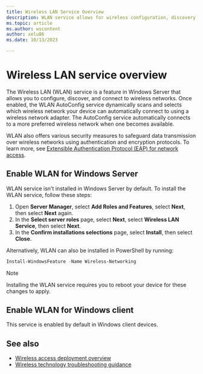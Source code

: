 ```yaml
---
title: Wireless LAN Service Overview
description: WLAN service allows for wireless configuration, discovery, and connectivity using a wireless adapter in Windows Server and Windows client.
ms.topic: article
ms.author: wscontent
author: xelu86
ms.date: 10/13/2023

---
```


# Wireless LAN service overview

The Wireless LAN (WLAN) service is a feature in Windows Server that allows you to configure, discover, and connect to wireless networks. Once enabled, the WLAN AutoConfig service dynamically scans and selects which wireless network your device can automatically connect to using a wireless network adapter. The AutoConfig service automatically connects to a more preferred wireless network when one becomes available.

WLAN also offers various security measures to safeguard data transmission over wireless networks using authentication and encryption protocols. To learn more, see [Extensible Authentication Protocol (EAP) for network access](../extensible-authentication-protocol/network-access.md).

## Enable WLAN for Windows Server

WLAN service isn't installed in Windows Server by default. To install the WLAN service, follow these steps:

1. Open **Server Manager**, select **Add Roles and Features**, select **Next**, then select **Next** again.
1. In the **Select server roles** page, select **Next**, select **Wireless LAN Service**, then select **Next**.
1. In the **Confirm installations selections** page, select **Install**, then select **Close**.

Alternatively, WLAN can also be installed in PowerShell by running:

```powershell
Install-WindowsFeature -Name Wireless-Networking
```

> [!NOTE]
> Installing the WLAN service requires you to reboot your device for these changes to apply.

## Enable WLAN for Windows client

This service is enabled by default in Windows client devices.

## See also

- [Wireless access deployment overview](../../core-network-guide/cncg/wireless/b-wireless-access-deploy-overview.md)
- [Wireless technology troubleshooting guidance](/troubleshoot/windows-server/networking/troubleshoot-wireless-technologies)
